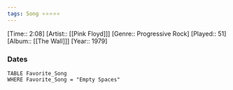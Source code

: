 ```yaml
---
tags: Song ⭐⭐⭐⭐⭐ 
---
```

[Time:: 2:08]
[Artist:: [[Pink Floyd]]]
[Genre:: Progressive Rock]
[Played:: 51]
[Album:: [[The Wall]]]
[Year:: 1979]
### Dates
````dataview
TABLE Favorite_Song
WHERE Favorite_Song = "Empty Spaces"
````